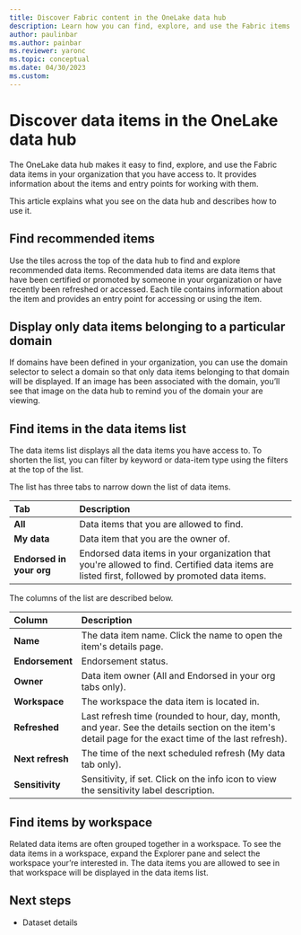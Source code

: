 ```yaml
---
title: Discover Fabric content in the OneLake data hub
description: Learn how you can find, explore, and use the Fabric items in your organization.
author: paulinbar
ms.author: painbar
ms.reviewer: yaronc
ms.topic: conceptual
ms.date: 04/30/2023
ms.custom: 
---
```


# Discover data items in the OneLake data hub

The OneLake data hub makes it easy to find, explore, and use the Fabric data items in your organization that you have access to. It provides information about the items and entry points for working with them.

This article explains what you see on the data hub and describes how to use it.

## Find recommended items

Use the tiles across the top of the data hub to find and explore recommended data items. Recommended data items are data items that have been certified or promoted by someone in your organization or have recently been refreshed or accessed.  Each tile contains information about the item and provides an entry point for accessing or using the item.

## Display only data items belonging to a particular domain

If domains have been defined in your organization, you can use the domain selector to select a domain so that only data items belonging to that domain will be displayed. If an image has been associated with the domain, you’ll see that image on the data hub to remind you of the domain your are viewing.

## Find items in the data items list

The data items list displays all the data items you have access to. To shorten the list, you can filter by keyword or data-item type using the filters at the top of the list.

The list has three tabs to narrow down the list of data items.

|Tab  |Description  |
|:-------------------------|:----------------------------------------------------|
| **All**                  | Data items that you are allowed to find.  |
| **My data**              | Data item that you are the owner of.      |
| **Endorsed in your org** | Endorsed data items in your organization that you're allowed to find. Certified data items are listed first, followed by promoted data items. |

The columns of the list are described below.

|Column  |Description  |
|:-----------------|:--------|
| **Name**         | The data item name. Click the name to open the item's details page. |
| **Endorsement**  | Endorsement status. |
| **Owner**        | Data item owner (All and Endorsed in your org tabs only). |
| **Workspace**    | The workspace the data item is located in. |
| **Refreshed**    | Last refresh time (rounded to hour, day, month, and year. See the details section on the item's detail page for the exact time of the last refresh). |
| **Next refresh** | The time of the next scheduled refresh (My data tab only). |
| **Sensitivity**  | Sensitivity, if set. Click on the info icon to view the sensitivity label description. |

## Find items by workspace

Related data items are often grouped together in a workspace. To see the data items in a workspace, expand the Explorer pane and select the workspace your’re interested in. The data items you are allowed to see in that workspace will be displayed in the data items list.

## Next steps

- Dataset details
